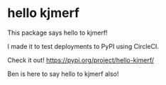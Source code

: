 # hello kjmerf

This package says hello to kjmerf!

I made it to test deployments to PyPI using CircleCI.

Check it out! https://pypi.org/project/hello-kjmerf/

Ben is here to say hello to kjmerf also!
